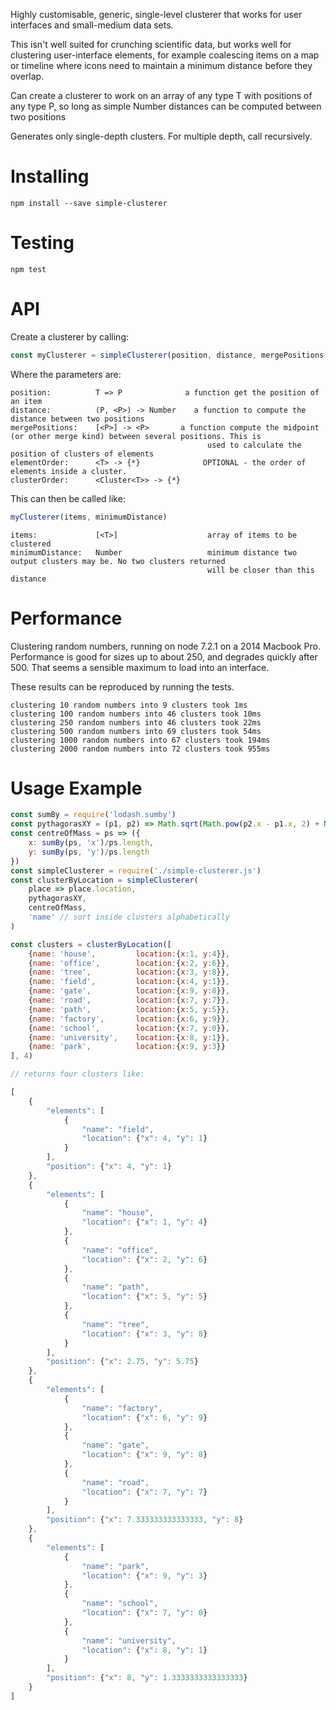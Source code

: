 
Highly customisable, generic, single-level clusterer that works for user interfaces and small-medium data sets.

This isn't well suited for crunching scientific data, but works well for clustering user-interface elements,
for example coalescing items on a map or timeline where icons need to maintain a minimum distance before
they overlap.

Can create a clusterer to work on an array of any type T with positions of any type P, so long as simple Number distances
can be computed between two positions

Generates only single-depth clusters. For multiple depth, call recursively.

Installing
==========

`npm install --save simple-clusterer`

Testing
=======

`npm test`

API
===

Create a clusterer by calling:

```js
const myClusterer = simpleClusterer(position, distance, mergePositions, elementOrder, clusterOrder)
```

Where the parameters are:

```
position:          T => P              a function get the position of an item
distance:          (P, <P>) -> Number    a function to compute the distance between two positions
mergePositions:    [<P>] -> <P>       a function compute the midpoint (or other merge kind) between several positions. This is
                                            used to calculate the position of clusters of elements
elementOrder:      <T> -> {*}              OPTIONAL - the order of elements inside a cluster.
clusterOrder:      <Cluster<T>> -> {*}

```

This can then be called like:

``` js
myClusterer(items, minimumDistance)
```

```
items:             [<T>]                    array of items to be clustered
minimumDistance:   Number                   minimum distance two output clusters may be. No two clusters returned
                                            will be closer than this distance
```

Performance
===========

Clustering random numbers, running on node 7.2.1 on a 2014 Macbook Pro. Performance is good for sizes up to
about 250, and degrades quickly after 500. That seems a sensible maximum to load into an interface.

These results can be reproduced by running the tests.

```
clustering 10 random numbers into 9 clusters took 1ms
clustering 100 random numbers into 46 clusters took 10ms
clustering 250 random numbers into 46 clusters took 22ms
clustering 500 random numbers into 69 clusters took 54ms
clustering 1000 random numbers into 67 clusters took 194ms
clustering 2000 random numbers into 72 clusters took 955ms
```


Usage Example
=======

```js
const sumBy = require('lodash.sumby')
const pythagorasXY = (p1, p2) => Math.sqrt(Math.pow(p2.x - p1.x, 2) + Math.pow(p2.y - p1.y, 2))
const centreOfMass = ps => ({
    x: sumBy(ps, 'x')/ps.length,
    y: sumBy(ps, 'y')/ps.length
})
const simpleClusterer = require('./simple-clusterer.js')
const clusterByLocation = simpleClusterer(
    place => place.location,
    pythagorasXY,
    centreOfMass,
    'name' // sort inside clusters alphabetically
)

const clusters = clusterByLocation([
    {name: 'house',         location:{x:1, y:4}},
    {name: 'office',        location:{x:2, y:6}},
    {name: 'tree',          location:{x:3, y:8}},
    {name: 'field',         location:{x:4, y:1}},
    {name: 'gate',          location:{x:9, y:8}},
    {name: 'road',          location:{x:7, y:7}},
    {name: 'path',          location:{x:5, y:5}},
    {name: 'factory',       location:{x:6, y:9}},
    {name: 'school',        location:{x:7, y:0}},
    {name: 'university',    location:{x:8, y:1}},
    {name: 'park',          location:{x:9, y:3}}
], 4)

// returns four clusters like:

[
    {
        "elements": [
            {
                "name": "field",
                "location": {"x": 4, "y": 1}
            }
        ],
        "position": {"x": 4, "y": 1}
    },
    {
        "elements": [
            {
                "name": "house",
                "location": {"x": 1, "y": 4}
            },
            {
                "name": "office",
                "location": {"x": 2, "y": 6}
            },
            {
                "name": "path",
                "location": {"x": 5, "y": 5}
            },
            {
                "name": "tree",
                "location": {"x": 3, "y": 8}
            }
        ],
        "position": {"x": 2.75, "y": 5.75}
    },
    {
        "elements": [
            {
                "name": "factory",
                "location": {"x": 6, "y": 9}
            },
            {
                "name": "gate",
                "location": {"x": 9, "y": 8}
            },
            {
                "name": "road",
                "location": {"x": 7, "y": 7}
            }
        ],
        "position": {"x": 7.333333333333333, "y": 8}
    },
    {
        "elements": [
            {
                "name": "park",
                "location": {"x": 9, "y": 3}
            },
            {
                "name": "school",
                "location": {"x": 7, "y": 0}
            },
            {
                "name": "university",
                "location": {"x": 8, "y": 1}
            }
        ],
        "position": {"x": 8, "y": 1.3333333333333333}
    }
]

```